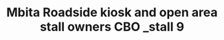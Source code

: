 ---
title: "Mbita Roadside kiosk and open area stall owners CBO _stall 9"
url: /mbita/mbita-roadside-kiosk-and-open-area-stall-owners-cbo-_stall-9-2/
shop: kiosk
---